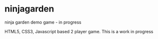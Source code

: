 ninjagarden
===========

ninja garden demo game - in progress

HTML5, CSS3, Javascript based 2 player game.
This is a work in progress